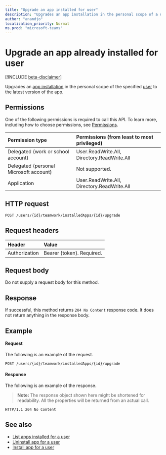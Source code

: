 ```yaml
---
title: "Upgrade an app installed for user"
description: "Upgrades an app installation in the personal scope of a user"
author: "anandjo"
localization_priority: Normal
ms.prod: "microsoft-teams"
---
```


# Upgrade an app already installed for user

[!INCLUDE [beta-disclaimer](../../includes/beta-disclaimer.md)]

Upgrades an [app installation](../resources/teamsappinstallation.md) in the personal scope of the specified [user](../resources/user.md)
to the latest version of the app.

## Permissions

One of the following permissions is required to call this API. To learn more, including how to choose permissions, see [Permissions](/graph/permissions-reference).

|Permission type      | Permissions (from least to most privileged)              |
|:--------------------|:---------------------------------------------------------|
|Delegated (work or school account) | User.ReadWrite.All, Directory.ReadWrite.All   |
|Delegated (personal Microsoft account) | Not supported.    |
|Application | User.ReadWrite.All, Directory.ReadWrite.All |

## HTTP request
<!-- { "blockType": "ignored" } -->
```http
POST /users/{id}/teamwork/installedApps/{id}/upgrade
```

## Request headers
| Header       | Value |
|:---------------|:--------|
| Authorization  | Bearer {token}. Required.  |

## Request body
Do not supply a request body for this method.

## Response

If successful, this method returns `204 No Content` response code. It does not return anything in the response body.

## Example

#### Request
The following is an example of the request.

```http
POST /users/{id}/teamwork/installedApps/{id}/upgrade
```
#### Response
The following is an example of the response. 

>**Note:** The response object shown here might be shortened for readability. All the properties will be returned from an actual call.
```http
HTTP/1.1 204 No Content
```
## See also

- [List apps installed for a user](../api/teamsappinstallation-user-list.md)
- [Uninstall app for a user](../api/teamsappinstallation-user-delete.md)
- [Install app for a user](../api/teamsappinstallation-user-add.md)